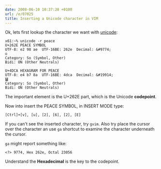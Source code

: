 ```yaml
---
date: 2008-06-10 10:37:28 +0100
url: /e/07025
title: Inserting a Unicode character in VIM
---
```



Ok, lets first lookup the character we want with [unicode](http://packages.qa.debian.org/u/unicode.html):

	x61:~% unicode -r peace
	U+262E PEACE SYMBOL
	UTF-8: e2 98 ae  UTF-16BE: 262e  Decimal: &#9774;
	☮
	Category: So (Symbol, Other)
	Bidi: ON (Other Neutrals)

	U+4DCA HEXAGRAM FOR PEACE
	UTF-8: e4 b7 8a  UTF-16BE: 4dca  Decimal: &#19914;
	䷊
	Category: So (Symbol, Other)
	Bidi: ON (Other Neutrals)

The important element is the U+262E part, which is the Unicode **codepoint**.

Now into insert the PEACE SYMBOL, in INSERT MODE type:

	[Ctrl]+[v], [u], [2], [6], [2], [E]

If you can't see the inserted character, try `gvim`. Also try place the cursor over the character an use `ga` shortcut to examine the character underneath the cursor.

`ga` might report something like:

	<?> 9774, Hex 262e, Octal 23056

Understand the **Hexadecimal** is the key to the codepoint.
